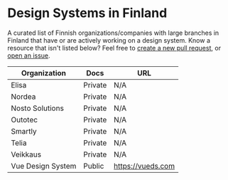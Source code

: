 # Design Systems in Finland

A curated list of Finnish organizations/companies with large branches in Finland that have or are actively working on a design system. Know a resource that isn't listed below? Feel free to [create a new pull request](https://github.com/viljamis/design-systems-in-finland/compare), or [open an issue](https://github.com/viljamis/design-systems-in-finland/issues/new).


| Organization | Docs | URL |
| --- | --- | --- |
| Elisa | Private | N/A |
| Nordea | Private | N/A |
| Nosto Solutions | Private | N/A |
| Outotec | Private | N/A |
| Smartly | Private | N/A |
| Telia | Private | N/A |
| Veikkaus | Private | N/A |
| Vue Design System | Public | https://vueds.com |
